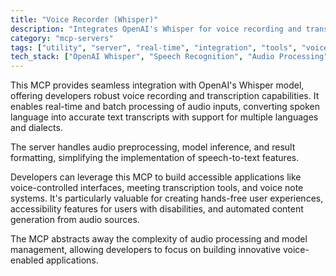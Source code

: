 ```yaml
---
title: "Voice Recorder (Whisper)"
description: "Integrates OpenAI's Whisper for voice recording and transcription, enabling speech-to-text functionality in applications."
category: "mcp-servers"
tags: ["utility", "server", "real-time", "integration", "tools", "voice recording", "transcription", "speech-to-text", "accessibility"]
tech_stack: ["OpenAI Whisper", "Speech Recognition", "Audio Processing", "Real-time Transcription", "Natural Language Processing"]
---
```


This MCP provides seamless integration with OpenAI's Whisper model, offering developers robust voice recording and transcription capabilities. It enables real-time and batch processing of audio inputs, converting spoken language into accurate text transcripts with support for multiple languages and dialects. 

The server handles audio preprocessing, model inference, and result formatting, simplifying the implementation of speech-to-text features.

Developers can leverage this MCP to build accessible applications like voice-controlled interfaces, meeting transcription tools, and voice note systems. It's particularly valuable for creating hands-free user experiences, accessibility features for users with disabilities, and automated content generation from audio sources. 

The MCP abstracts away the complexity of audio processing and model management, allowing developers to focus on building innovative voice-enabled applications.
